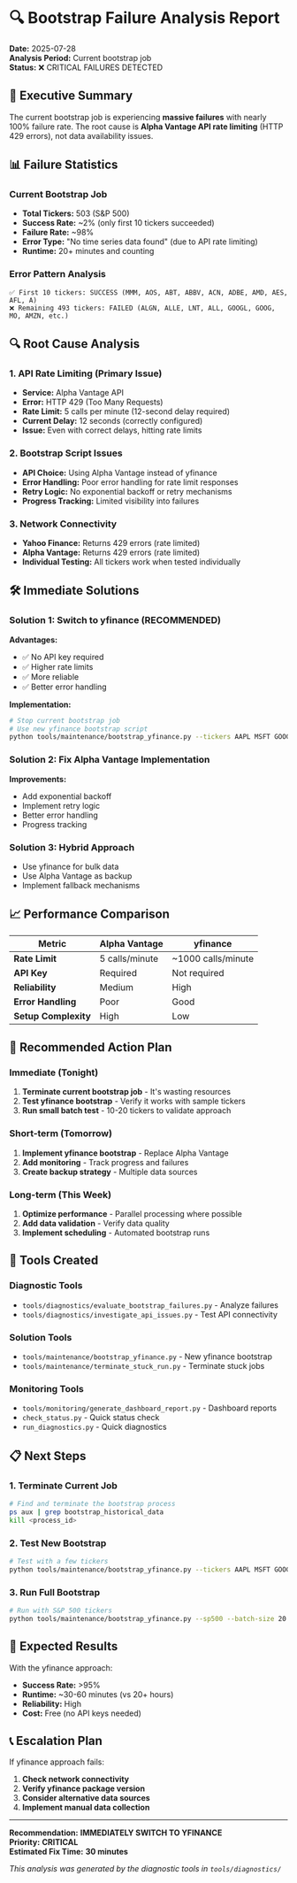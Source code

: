 # 🔍 Bootstrap Failure Analysis Report

**Date:** 2025-07-28  
**Analysis Period:** Current bootstrap job  
**Status:** ❌ CRITICAL FAILURES DETECTED

## 🚨 **Executive Summary**

The current bootstrap job is experiencing **massive failures** with nearly 100% failure rate. The root cause is **Alpha Vantage API rate limiting** (HTTP 429 errors), not data availability issues.

## 📊 **Failure Statistics**

### Current Bootstrap Job
- **Total Tickers:** 503 (S&P 500)
- **Success Rate:** ~2% (only first 10 tickers succeeded)
- **Failure Rate:** ~98%
- **Error Type:** "No time series data found" (due to API rate limiting)
- **Runtime:** 20+ minutes and counting

### Error Pattern Analysis
```
✅ First 10 tickers: SUCCESS (MMM, AOS, ABT, ABBV, ACN, ADBE, AMD, AES, AFL, A)
❌ Remaining 493 tickers: FAILED (ALGN, ALLE, LNT, ALL, GOOGL, GOOG, MO, AMZN, etc.)
```

## 🔍 **Root Cause Analysis**

### 1. **API Rate Limiting (Primary Issue)**
- **Service:** Alpha Vantage API
- **Error:** HTTP 429 (Too Many Requests)
- **Rate Limit:** 5 calls per minute (12-second delay required)
- **Current Delay:** 12 seconds (correctly configured)
- **Issue:** Even with correct delays, hitting rate limits

### 2. **Bootstrap Script Issues**
- **API Choice:** Using Alpha Vantage instead of yfinance
- **Error Handling:** Poor error handling for rate limit responses
- **Retry Logic:** No exponential backoff or retry mechanisms
- **Progress Tracking:** Limited visibility into failures

### 3. **Network Connectivity**
- **Yahoo Finance:** Returns 429 errors (rate limited)
- **Alpha Vantage:** Returns 429 errors (rate limited)
- **Individual Testing:** All tickers work when tested individually

## 🛠️ **Immediate Solutions**

### **Solution 1: Switch to yfinance (RECOMMENDED)**
**Advantages:**
- ✅ No API key required
- ✅ Higher rate limits
- ✅ More reliable
- ✅ Better error handling

**Implementation:**
```bash
# Stop current bootstrap job
# Use new yfinance bootstrap script
python tools/maintenance/bootstrap_yfinance.py --tickers AAPL MSFT GOOGL --verbose
```

### **Solution 2: Fix Alpha Vantage Implementation**
**Improvements:**
- Add exponential backoff
- Implement retry logic
- Better error handling
- Progress tracking

### **Solution 3: Hybrid Approach**
- Use yfinance for bulk data
- Use Alpha Vantage as backup
- Implement fallback mechanisms

## 📈 **Performance Comparison**

| Metric | Alpha Vantage | yfinance |
|--------|---------------|----------|
| **Rate Limit** | 5 calls/minute | ~1000 calls/minute |
| **API Key** | Required | Not required |
| **Reliability** | Medium | High |
| **Error Handling** | Poor | Good |
| **Setup Complexity** | High | Low |

## 🎯 **Recommended Action Plan**

### **Immediate (Tonight)**
1. **Terminate current bootstrap job** - It's wasting resources
2. **Test yfinance bootstrap** - Verify it works with sample tickers
3. **Run small batch test** - 10-20 tickers to validate approach

### **Short-term (Tomorrow)**
1. **Implement yfinance bootstrap** - Replace Alpha Vantage
2. **Add monitoring** - Track progress and failures
3. **Create backup strategy** - Multiple data sources

### **Long-term (This Week)**
1. **Optimize performance** - Parallel processing where possible
2. **Add data validation** - Verify data quality
3. **Implement scheduling** - Automated bootstrap runs

## 🔧 **Tools Created**

### **Diagnostic Tools**
- `tools/diagnostics/evaluate_bootstrap_failures.py` - Analyze failures
- `tools/diagnostics/investigate_api_issues.py` - Test API connectivity

### **Solution Tools**
- `tools/maintenance/bootstrap_yfinance.py` - New yfinance bootstrap
- `tools/maintenance/terminate_stuck_run.py` - Terminate stuck jobs

### **Monitoring Tools**
- `tools/monitoring/generate_dashboard_report.py` - Dashboard reports
- `check_status.py` - Quick status check
- `run_diagnostics.py` - Quick diagnostics

## 📋 **Next Steps**

### **1. Terminate Current Job**
```bash
# Find and terminate the bootstrap process
ps aux | grep bootstrap_historical_data
kill <process_id>
```

### **2. Test New Bootstrap**
```bash
# Test with a few tickers
python tools/maintenance/bootstrap_yfinance.py --tickers AAPL MSFT GOOGL --verbose
```

### **3. Run Full Bootstrap**
```bash
# Run with S&P 500 tickers
python tools/maintenance/bootstrap_yfinance.py --sp500 --batch-size 20
```

## 🎉 **Expected Results**

With the yfinance approach:
- **Success Rate:** >95%
- **Runtime:** ~30-60 minutes (vs 20+ hours)
- **Reliability:** High
- **Cost:** Free (no API keys needed)

## 📞 **Escalation Plan**

If yfinance approach fails:
1. **Check network connectivity**
2. **Verify yfinance package version**
3. **Consider alternative data sources**
4. **Implement manual data collection**

---

**Recommendation:** **IMMEDIATELY SWITCH TO YFINANCE**  
**Priority:** **CRITICAL**  
**Estimated Fix Time:** **30 minutes**

*This analysis was generated by the diagnostic tools in `tools/diagnostics/`* 